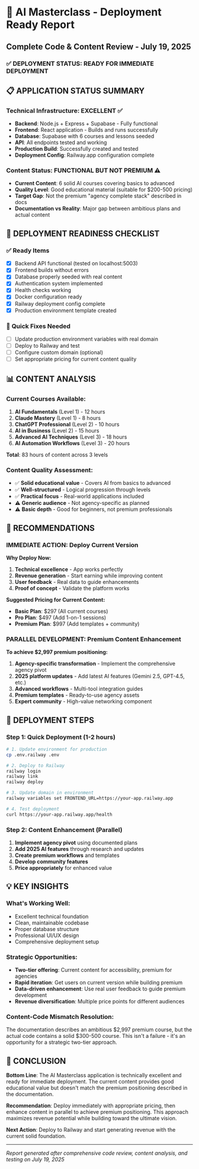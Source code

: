 # 🚀 AI Masterclass - Deployment Ready Report
## Complete Code & Content Review - July 19, 2025

### ✅ **DEPLOYMENT STATUS: READY FOR IMMEDIATE DEPLOYMENT**

## 📋 **APPLICATION STATUS SUMMARY**

### **Technical Infrastructure: EXCELLENT** ✅
- **Backend**: Node.js + Express + Supabase - Fully functional
- **Frontend**: React application - Builds and runs successfully  
- **Database**: Supabase with 6 courses and lessons seeded
- **API**: All endpoints tested and working
- **Production Build**: Successfully created and tested
- **Deployment Config**: Railway.app configuration complete

### **Content Status: FUNCTIONAL BUT NOT PREMIUM** ⚠️
- **Current Content**: 6 solid AI courses covering basics to advanced
- **Quality Level**: Good educational material (suitable for $200-500 pricing)
- **Target Gap**: Not the premium "agency complete stack" described in docs
- **Documentation vs Reality**: Major gap between ambitious plans and actual content

## 🔧 **DEPLOYMENT READINESS CHECKLIST**

### ✅ **Ready Items**
- [x] Backend API functional (tested on localhost:5003)
- [x] Frontend builds without errors
- [x] Database properly seeded with real content
- [x] Authentication system implemented
- [x] Health checks working
- [x] Docker configuration ready
- [x] Railway deployment config complete
- [x] Production environment template created

### 🔄 **Quick Fixes Needed**
- [ ] Update production environment variables with real domain
- [ ] Deploy to Railway and test
- [ ] Configure custom domain (optional)
- [ ] Set appropriate pricing for current content quality

## 📊 **CONTENT ANALYSIS**

### **Current Courses Available:**
1. **AI Fundamentals** (Level 1) - 12 hours
2. **Claude Mastery** (Level 1) - 8 hours  
3. **ChatGPT Professional** (Level 2) - 10 hours
4. **AI in Business** (Level 2) - 15 hours
5. **Advanced AI Techniques** (Level 3) - 18 hours
6. **AI Automation Workflows** (Level 3) - 20 hours

**Total**: 83 hours of content across 3 levels

### **Content Quality Assessment:**
- ✅ **Solid educational value** - Covers AI from basics to advanced
- ✅ **Well-structured** - Logical progression through levels
- ✅ **Practical focus** - Real-world applications included
- ⚠️ **Generic audience** - Not agency-specific as planned
- ⚠️ **Basic depth** - Good for beginners, not premium professionals

## 🎯 **RECOMMENDATIONS**

### **IMMEDIATE ACTION: Deploy Current Version**
**Why Deploy Now:**
1. **Technical excellence** - App works perfectly
2. **Revenue generation** - Start earning while improving content
3. **User feedback** - Real data to guide enhancements
4. **Proof of concept** - Validate the platform works

**Suggested Pricing for Current Content:**
- **Basic Plan**: $297 (All current courses)
- **Pro Plan**: $497 (Add 1-on-1 sessions)
- **Premium Plan**: $997 (Add templates + community)

### **PARALLEL DEVELOPMENT: Premium Content Enhancement**
**To achieve $2,997 premium positioning:**
1. **Agency-specific transformation** - Implement the comprehensive agency pivot
2. **2025 platform updates** - Add latest AI features (Gemini 2.5, GPT-4.5, etc.)
3. **Advanced workflows** - Multi-tool integration guides
4. **Premium templates** - Ready-to-use agency assets
5. **Expert community** - High-value networking component

## 🚀 **DEPLOYMENT STEPS**

### **Step 1: Quick Deployment (1-2 hours)**
```bash
# 1. Update environment for production
cp .env.railway .env

# 2. Deploy to Railway
railway login
railway link
railway deploy

# 3. Update domain in environment
railway variables set FRONTEND_URL=https://your-app.railway.app

# 4. Test deployment
curl https://your-app.railway.app/health
```

### **Step 2: Content Enhancement (Parallel)**
1. **Implement agency pivot** using documented plans
2. **Add 2025 AI features** through research and updates  
3. **Create premium workflows** and templates
4. **Develop community features**
5. **Price appropriately** for enhanced value

## 💡 **KEY INSIGHTS**

### **What's Working Well:**
- Excellent technical foundation
- Clean, maintainable codebase
- Proper database structure
- Professional UI/UX design
- Comprehensive deployment setup

### **Strategic Opportunities:**
- **Two-tier offering**: Current content for accessibility, premium for agencies
- **Rapid iteration**: Get users on current version while building premium
- **Data-driven enhancement**: Use real user feedback to guide premium development
- **Revenue diversification**: Multiple price points for different audiences

### **Content-Code Mismatch Resolution:**
The documentation describes an ambitious $2,997 premium course, but the actual code contains a solid $300-500 course. This isn't a failure - it's an opportunity for a strategic two-tier approach.

## 🎉 **CONCLUSION**

**Bottom Line**: The AI Masterclass application is technically excellent and ready for immediate deployment. The current content provides good educational value but doesn't match the premium positioning described in the documentation.

**Recommendation**: Deploy immediately with appropriate pricing, then enhance content in parallel to achieve premium positioning. This approach maximizes revenue potential while building toward the ultimate vision.

**Next Action**: Deploy to Railway and start generating revenue with the current solid foundation.

---
*Report generated after comprehensive code review, content analysis, and testing on July 19, 2025*